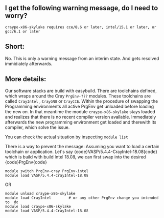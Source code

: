 ## I get the following warning message, do I need to worry?

    craype-x86-skylake requires cce/8.6 or later, intel/15.1 or later, or gcc/6.1 or later

## Short:

No. This is only a warning message from an interim state. And gets
resolved immidiately afterwards.

## More details:

Our software stacks are build with easybuild. There are toolchains
defined, which wraps around the Cray `PrgEnv-???` modules. These
toolchains are called `CrayIntel` , `CrayGNU` or `CrayCCE`. Within the
procedure of swapping the Programming environments all active PrgEnv get
unloaded before loading the new on. In that meantime the module
`craype-x86-skylake` stays loaded and realizes that there is no recent
compiler version available. Immediately afterwards the new programming
environment get loaded and therewith its compiler, which solve the
issue.

You can check the actual situation by inspecting `module list`

There is a way to prevent the message: Assuming you want to load a
certain toolchain or application. Let's say
{code}VASP/5.4.4-CrayIntel-18.08{code} which is build with build Intel
18.08, we can first swap into the desired {code}PrgEnv{code}

    module switch PrgEnv-cray PrgEnv-intel
    module load VASP/5.4.4-CrayIntel-18.08

OR

    module unload craype-x86-skylake
    module load CrayIntel        # or any other PrgEnv change you intended to  do
    module load craype-x86-skylake
    module load VASP/5.4.4-CrayIntel-18.08
